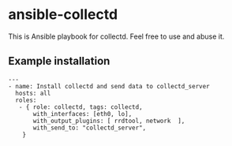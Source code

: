 ansible-collectd
================

This is Ansible playbook for collectd. Feel free to use and abuse it.

Example installation
--------------------

    ---
    - name: Install collectd and send data to collectd_server
      hosts: all
      roles:
       - { role: collectd, tags: collectd,
           with_interfaces: [eth0, lo],
           with_output_plugins: [ rrdtool, network  ],
           with_send_to: "collectd_server",
        }
